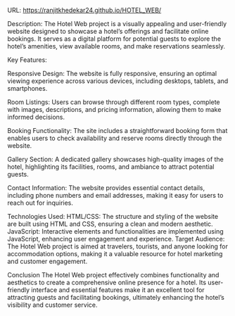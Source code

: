 URL: https://ranjitkhedekar24.github.io/HOTEL_WEB/

Description: The Hotel Web project is a visually appealing and user-friendly website designed to showcase a hotel’s offerings and facilitate online bookings. It serves as a digital platform for potential guests to explore the hotel’s amenities, view available rooms, and make reservations seamlessly.

Key Features:

Responsive Design: The website is fully responsive, ensuring an optimal viewing experience across various devices, including desktops, tablets, and smartphones.

Room Listings: Users can browse through different room types, complete with images, descriptions, and pricing information, allowing them to make informed decisions.

Booking Functionality: The site includes a straightforward booking form that enables users to check availability and reserve rooms directly through the website.

Gallery Section: A dedicated gallery showcases high-quality images of the hotel, highlighting its facilities, rooms, and ambiance to attract potential guests.

Contact Information: The website provides essential contact details, including phone numbers and email addresses, making it easy for users to reach out for inquiries.

Technologies Used:
HTML/CSS: The structure and styling of the website are built using HTML and CSS, ensuring a clean and modern aesthetic.
JavaScript: Interactive elements and functionalities are implemented using JavaScript, enhancing user engagement and experience.
Target Audience: The Hotel Web project is aimed at travelers, tourists, and anyone looking for accommodation options, making it a valuable resource for hotel marketing and customer engagement.

Conclusion
The Hotel Web project effectively combines functionality and aesthetics to create a comprehensive online presence for a hotel. Its user-friendly interface and essential features make it an excellent tool for attracting guests and facilitating bookings, ultimately enhancing the hotel’s visibility and customer service.
